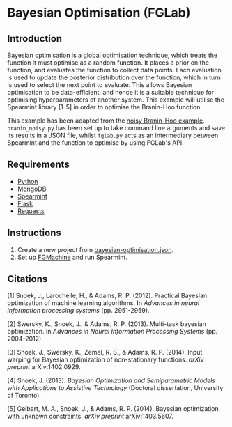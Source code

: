 # Bayesian Optimisation (FGLab)

## Introduction

Bayesian optimisation is a global optimisation technique, which treats the function it must optimise as a random function. It places a prior on the function, and evaluates the function to collect data points. Each evaluation is used to update the posterior distribution over the function, which in turn is used to select the next point to evaluate. This allows Bayesian optimisation to be data-efficient, and hence it is a suitable technique for optimising hyperparameters of another system. This example will utilise the Spearmint library [1-5] in order to optimise the Branin-Hoo function.

This example has been adapted from the [noisy Branin-Hoo example](https://github.com/HIPS/Spearmint/tree/master/examples/noisy). `branin_noisy.py` has been set up to take command line arguments and save its results in a JSON file, whilst `fglab.py` acts as an intermediary between Spearmint and the function to optimise by using FGLab's API.

## Requirements

- [Python](https://www.python.org/)
- [MongoDB](https://www.mongodb.org/)
- [Spearmint](https://github.com/HIPS/Spearmint)
- [Flask](http://flask.pocoo.org/)
- [Requests](http://python-requests.org/)

## Instructions

1. Create a new project from [bayesian-optimisation.json](bayesian-optimisation.json).
1. Set up [FGMachine](https://github.com/Kaixhin/FGMachine/blob/master/examples/Bayesian-Optimisation) and run Spearmint.

## Citations

[1] Snoek, J., Larochelle, H., & Adams, R. P. (2012). Practical Bayesian optimization of machine learning algorithms. In *Advances in neural information processing systems* (pp. 2951-2959).

[2] Swersky, K., Snoek, J., & Adams, R. P. (2013). Multi-task bayesian optimization. In *Advances in Neural Information Processing Systems* (pp. 2004-2012).

[3] Snoek, J., Swersky, K., Zemel, R. S., & Adams, R. P. (2014). Input warping for Bayesian optimization of non-stationary functions. *arXiv preprint* arXiv:1402.0929.

[4] Snoek, J. (2013). *Bayesian Optimization and Semiparametric Models with Applications to Assistive Technology* (Doctoral dissertation, University of Toronto).

[5] Gelbart, M. A., Snoek, J., & Adams, R. P. (2014). Bayesian optimization with unknown constraints. *arXiv preprint* arXiv:1403.5607.
